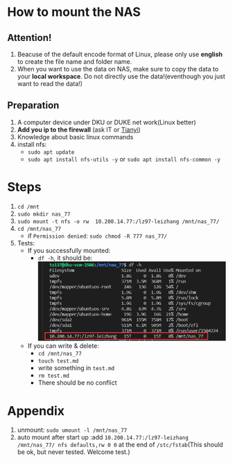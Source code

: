 # How to mount the NAS

## Attention!
1. Beacuse of the default encode format of Linux, please only use **english** to create the file name and folder name.
2. When you want to use the data on NAS, make sure to copy the data to your **local workspace**. Do not directly use the data!(eventhough you just want to read the data!)

## Preparation
1. A computer device under DKU or DUKE net work(Linux better)
2. **Add you ip to the firewall** (ask IT or [Tianyi](mailto:tianyi.zhang2@duke.edu))
3. Knowledge about basic linux commands
4. install nfs: 
   - `sudo apt update`
   - `sudo apt install nfs-utils -y` or `sudo apt install nfs-common -y`

# Steps
1. `cd /mnt` 
2. `sudo mkdir nas_77`
3. `sudo mount -t nfs -o rw  10.200.14.77:/lz97-leizhang /mnt/nas_77/`
4. `cd /mnt/nas_77`
   - if `Permission denied`: `sudo chmod -R 777 nas_77/`
5. Tests:  
    - If you successfully mounted:    
        - `df -h`, it should be:  
            ![](./nas_mount_img/test_mnt_success.png)  
    - If you can write & delete:
        - `cd /mnt/nas_77`
        - `touch test.md`
        - write something in `test.md`
        - `rm test.md`
        - There should be no conflict    

# Appendix
1. unmount: `sudo umount -l /mnt/nas_77`
2. auto mount after start up :add `10.200.14.77:/lz97-leizhang /mnt/nas_77/ nfs defaults,rw 0 0` at the end of `/stc/fstab`(This should be ok, but never tested. Welcome test.)
